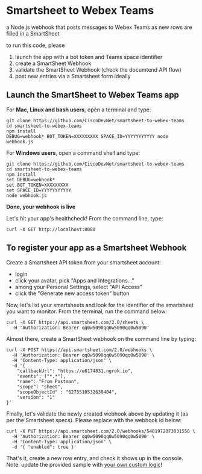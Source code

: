 # Smartsheet to Webex Teams

a Node.js webhook that posts messages to Webex Teams as new rows are filled in a SmartSheet

to run this code, please
1. launch the app with a bot token and Teams space identifier
2. create a SmartSheet Webhook
3. validate the SmartSheet Webhook (check the documtend API flow)
3. post new entries via a Smartsheet form ideally


## Launch the SmartSheet to Webex Teams app

For **Mac, Linux and bash users**, open a terminal and type:

```shell
git clone https://github.com/CiscoDevNet/smartsheet-to-webex-teams
cd smartsheet-to-webex-teams
npm install
DEBUG=webhook* BOT_TOKEN=XXXXXXXXX SPACE_ID=YYYYYYYYYYY node webhook.js
```

For **Windows users**, open a command shell and type:

```shell
git clone https://github.com/CiscoDevNet/smartsheet-to-webex-teams
cd smartsheet-to-webex-teams
npm install
set DEBUG=webhook*
set BOT_TOKEN=XXXXXXXXX
set SPACE_ID=YYYYYYYYYYY
node webhook.js
```

**Done, your webhook is live**

Let's hit your app's healthcheck! 
From the command line, type:

```shell
curl -X GET http://localhost:8080
```


## To register your app as a Smartsheet Webhook

Create a Smartsheet API token from your smartsheet account:
- login
- click your avatar, pick "Apps and Integrations..."
- among your Personal Settings, select "API Access"
- click the "Generate new access token" button

Now, let's list your smartsheets and look for the identifier of the smartsheet you want to monitor. From the terminal, run the command below:

```shell
curl -X GET https://api.smartsheet.com/2.0/sheets \
  -H 'Authorization: Bearer qq0w5090qq0w5090qq0w5090' 
```

Almost there, create a SmartSheet webhook on the command line by typing:

```shell
curl -X POST https://api.smartsheet.com/2.0/webhooks \
  -H 'Authorization: Bearer qq0w5090qq0w5090qq0w5090' \
  -H 'Content-Type: application/json' \
  -d '{ 
    "callbackUrl": "https://e6174831.ngrok.io",
    "events": ["*.*"],
    "name": "From Postman",
    "scope": "sheet",
    "scopeObjectId" : "6275510532630404",
    "version": "1"
}'
```

Finally, let's validate the newly created webhook above by updating it (as per the Smartsheet specs). Please replace with the webhook id below:

```shell
curl -X PUT https://api.smartsheet.com/2.0/webhooks/5481972073031556 \
  -H 'Authorization: Bearer qq0w5090qq0w5090qq0w5090' \
  -H 'Content-Type: application/json' \
  -d '{ "enabled": true }'
```

That's it, create a new row entry, and check it shows up in the console.
Note: update the provided sample with [your own custom logic](./webhook.js#146)!
